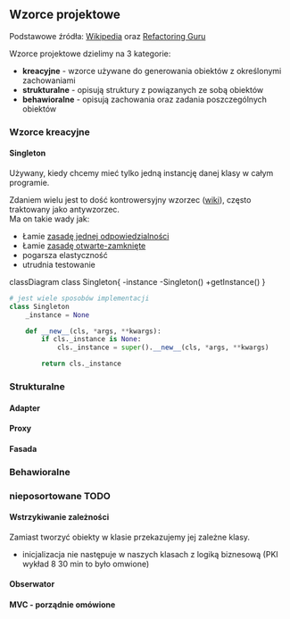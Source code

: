 <script src="https://pktiuk.github.io/notatki_z_jezykow/Architektura%F0%9F%8F%97%EF%B8%8F/mermaid.min.js"></script> <script>mermaid.initialize({startOnLoad:true});</script>

## Wzorce projektowe

Podstawowe źródła: [Wikipedia](<https://pl.wikipedia.org/wiki/Wzorzec_projektowy_(informatyka)>) oraz [Refactoring Guru](https://refactoring.guru/pl)

Wzorce projektowe dzielimy na 3 kategorie:

- **kreacyjne** - wzorce używane do generowania obiektów z określonymi zachowaniami
- **strukturalne** - opisują struktury z powiązanych ze sobą obiektów
- **behawioralne** - opisują zachowania oraz zadania poszczególnych obiektów

### Wzorce kreacyjne

#### Singleton

Używany, kiedy chcemy mieć tylko jedną instancję danej klasy w całym programie.

Zdaniem wielu jest to dość kontrowersyjny wzorzec ([wiki](<https://pl.wikipedia.org/wiki/Singleton_(wzorzec_projektowy)#Konsekwencje_stosowania>)), często traktowany jako antywzorzec.  
Ma on takie wady jak:

- Łamie [zasadę jednej odpowiedzialności](./architektura_i_paradygmaty.md#Programowanie_obiektowe)
- Łamie [zasadę otwarte-zamknięte](./architektura_i_paradygmaty.md#Programowanie_obiektowe)
- pogarsza elastyczność
- utrudnia testowanie

<div class="mermaid">
classDiagram
    class Singleton{
        -instance
        -Singleton()
        +getInstance()
    }
</div>

```python
# jest wiele sposobów implementacji
class Singleton
    _instance = None

    def __new__(cls, *args, **kwargs):
        if cls._instance is None:
            cls._instance = super().__new__(cls, *args, **kwargs)

        return cls._instance
```

### Strukturalne

#### Adapter

#### Proxy

#### Fasada

### Behawioralne

### nieposortowane TODO

#### Wstrzykiwanie zależności

Zamiast tworzyć obiekty w klasie przekazujemy jej zależne klasy.

- inicjalizacja nie następuje w naszych klasach z logiką biznesową (PKI wykład 8 30 min to było omwione)

#### Obserwator

#### MVC - porządnie omówione
